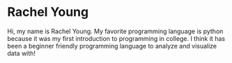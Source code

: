 # Rachel Young

Hi, my name is Rachel Young. My favorite programming language is python because it was my first introduction to programming in college. I think it has been a beginner friendly programming language to analyze and visualize data with!

